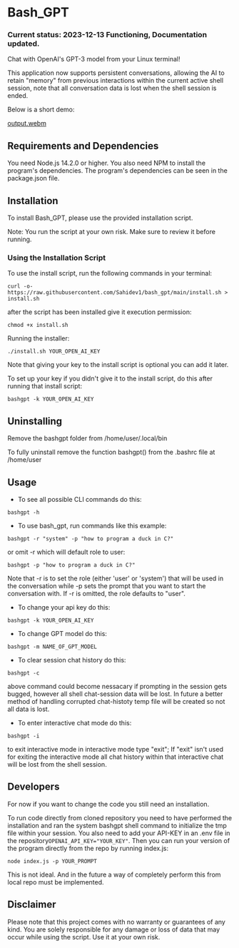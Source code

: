 # Bash_GPT

### Current status: 2023-12-13 Functioning, Documentation updated.

Chat with OpenAI's GPT-3 model from your Linux terminal!

This application now supports persistent conversations, allowing the AI to retain "memory" from previous interactions within the current active shell session, note that all conversation data is lost when the shell session is ended.

Below is a short demo:

[output.webm](https://github.com/Sahidev1/bash_gpt/assets/80922338/b574b029-1368-4e34-9982-58a77cda7d93)

## Requirements and Dependencies

You need Node.js 14.2.0 or higher. You also need NPM to install the program's dependencies. The program's dependencies can be seen in the package.json file.
## Installation

To install Bash_GPT, please use the provided installation script.

Note: You run the script at your own risk. Make sure to review it before running.
### Using the Installation Script

To use the install script, run the following commands in your terminal:


```
curl -o- https://raw.githubusercontent.com/Sahidev1/bash_gpt/main/install.sh > install.sh
```

after the script has been installed give it execution permission:
```
chmod +x install.sh
```
Running the installer: 
```
./install.sh YOUR_OPEN_AI_KEY
```
Note that giving your key to the install script is optional you can add it later.


To set up your key if you didn't give it to the install script, do this after running that install script:
```
bashgpt -k YOUR_OPEN_AI_KEY
```

## Uninstalling 
Remove the bashgpt folder from /home/user/.local/bin 

To fully uninstall remove the function bashgpt() from the .bashrc file at /home/user

## Usage

* To see all possible CLI commands do this:
```
bashgpt -h
```

* To use bash_gpt, run commands like this example:


```
bashgpt -r "system" -p "how to program a duck in C?"
```
or omit -r which will default role to user:
```
bashgpt -p "how to program a duck in C?"
```

Note that -r is to set the role (either 'user' or 'system') that will be used in the conversation while -p sets the prompt that you want to start the conversation with. If -r is omitted, the role defaults to "user".

* To change your api key do this: 
```
bashgpt -k YOUR_OPEN_AI_KEY 
```

* To change GPT model do this:
```
bashgpt -m NAME_OF_GPT_MODEL 
```

* To clear session chat history do this:
```
bashgpt -c
```
above command could become nessacary if prompting in the session gets bugged, however all shell chat-session data will be lost. In future a better method of handling corrupted chat-histoty temp file will be created so not all data is lost.

* To enter interactive chat mode do this:
```
bashgpt -i
```
to exit interactive mode in interactive mode type "exit";
If "exit" isn't used for exiting the interactive mode all chat history within that interactive chat will be lost from the shell session. 

## Developers
For now if you want to change the code you still need an installation. 

To run code directly from cloned repository you need to have performed the installation and 
ran the system bashgpt shell command to initialize the tmp file within your session. You also need to add your API-KEY in an .env file in the repository``` OPENAI_API_KEY="YOUR_KEY" ```. Then you can run your version of the program directly from the repo by running index.js:
```
node index.js -p YOUR_PROMPT
```

This is not ideal. And in the future a way of completely perform this from local repo must be implemented. 

## Disclaimer

Please note that this project comes with no warranty or guarantees of any kind. You are solely responsible for any damage or loss of data that may occur while using the script. Use it at your own risk.
